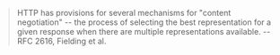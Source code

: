 > HTTP has provisions for several mechanisms for "content negotiation" -- the process of selecting the best representation for a given response when there are multiple representations available. -- RFC 2616, Fielding et al.
